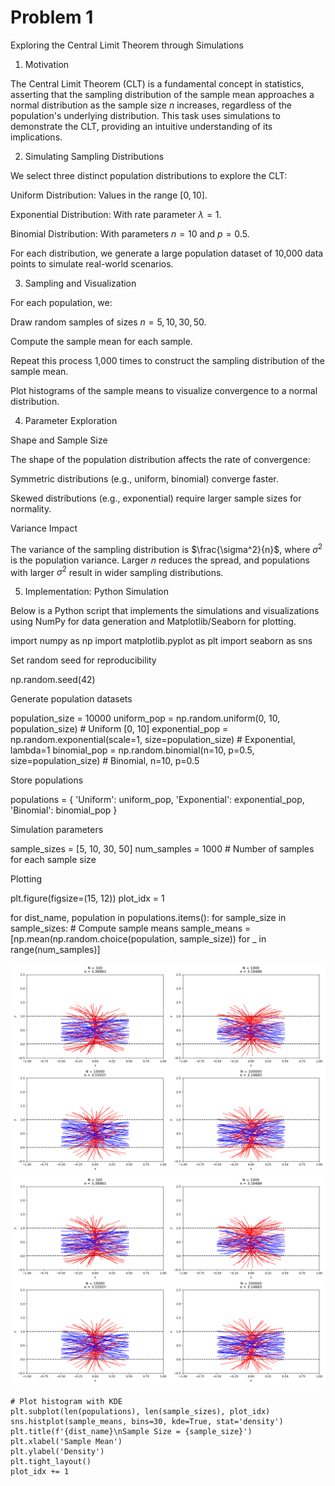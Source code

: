 # Problem 1
Exploring the Central Limit Theorem through Simulations

1. Motivation

The Central Limit Theorem (CLT) is a fundamental concept in statistics, asserting that the sampling distribution of the sample mean approaches a normal distribution as the sample size $n$ increases, regardless of the population's underlying distribution. This task uses simulations to demonstrate the CLT, providing an intuitive understanding of its implications.

2. Simulating Sampling Distributions

We select three distinct population distributions to explore the CLT:





Uniform Distribution: Values in the range $[0, 10]$.



Exponential Distribution: With rate parameter $\lambda = 1$.



Binomial Distribution: With parameters $n = 10$ and $p = 0.5$.

For each distribution, we generate a large population dataset of 10,000 data points to simulate real-world scenarios.

3. Sampling and Visualization

For each population, we:





Draw random samples of sizes $n = 5, 10, 30, 50$.



Compute the sample mean for each sample.



Repeat this process 1,000 times to construct the sampling distribution of the sample mean.



Plot histograms of the sample means to visualize convergence to a normal distribution.

4. Parameter Exploration

Shape and Sample Size

The shape of the population distribution affects the rate of convergence:





Symmetric distributions (e.g., uniform, binomial) converge faster.



Skewed distributions (e.g., exponential) require larger sample sizes for normality.

Variance Impact

The variance of the sampling distribution is $\frac{\sigma^2}{n}$, where $\sigma^2$ is the population variance. Larger $n$ reduces the spread, and populations with larger $\sigma^2$ result in wider sampling distributions.

5. Implementation: Python Simulation

Below is a Python script that implements the simulations and visualizations using NumPy for data generation and Matplotlib/Seaborn for plotting.

 import numpy as np import matplotlib.pyplot as plt import seaborn as sns

Set random seed for reproducibility

np.random.seed(42)

Generate population datasets

population_size = 10000 uniform_pop = np.random.uniform(0, 10, population_size) # Uniform [0, 10] exponential_pop = np.random.exponential(scale=1, size=population_size) # Exponential, lambda=1 binomial_pop = np.random.binomial(n=10, p=0.5, size=population_size) # Binomial, n=10, p=0.5

Store populations

populations = { 'Uniform': uniform_pop, 'Exponential': exponential_pop, 'Binomial': binomial_pop }

Simulation parameters

sample_sizes = [5, 10, 30, 50] num_samples = 1000 # Number of samples for each sample size

Plotting

plt.figure(figsize=(15, 12)) plot_idx = 1

for dist_name, population in populations.items(): for sample_size in sample_sizes: # Compute sample means sample_means = [np.mean(np.random.choice(population, sample_size)) for _ in range(num_samples)]

![alt text](image.png)
![alt text](image-1.png)

    # Plot histogram with KDE
    plt.subplot(len(populations), len(sample_sizes), plot_idx)
    sns.histplot(sample_means, bins=30, kde=True, stat='density')
    plt.title(f'{dist_name}\nSample Size = {sample_size}')
    plt.xlabel('Sample Mean')
    plt.ylabel('Density')
    plt.tight_layout()
    plot_idx += 1
